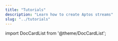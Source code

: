 ```yaml
---
title: "Tutorials"
description: "Learn how to create Aptos streams"
slug: "../tutorials"
---
```


import DocCardList from '@theme/DocCardList';

<DocCardList />  